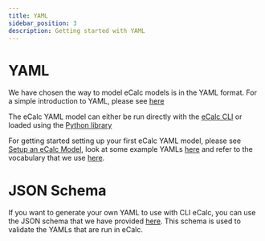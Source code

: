 ```yaml
---
title: YAML
sidebar_position: 3
description: Getting started with YAML
---
```

# YAML

We have chosen the way to model eCalc models is in the YAML format. For a simple introduction to YAML, please see [here](https://learnxinyminutes.com/docs/yaml/)

The eCalc YAML model can either be run directly with the [eCalc CLI](/about/getting_started/cli/index.md) or loaded using the [Python library](../library)

For getting started setting up your first eCalc YAML model, please see [Setup an eCalc Model](/about/modelling/setup/index.md),
look at some example YAMLs [here](/about/modelling/examples/index.md) and refer to the vocabulary that we use [here](/about/references/index.md).

# JSON Schema

If you want to generate your own YAML to use with CLI eCalc, you can use the JSON schema that we have provided [here](ecalc_json_schema.json).
This schema is used to validate the YAMLs that are run in eCalc.

